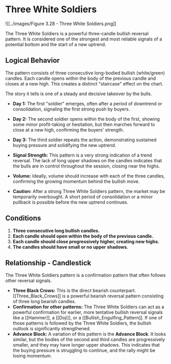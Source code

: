 # Three White Soldiers

![[../images/Figure 3.28 - Three White Soldiers.png]]

The Three White Soldiers is a powerful three-candle bullish reversal pattern. It is considered one of the strongest and most reliable signals of a potential bottom and the start of a new uptrend.

## Logical Behavior

The pattern consists of three consecutive long-bodied bullish (white/green) candles. Each candle opens within the body of the previous candle and closes at a new high. This creates a distinct "staircase" effect on the chart.

The story it tells is one of a steady and decisive takeover by the bulls.
- **Day 1:** The first "soldier" emerges, often after a period of downtrend or consolidation, signaling the first strong push by buyers.
- **Day 2:** The second soldier opens within the body of the first, showing some minor profit-taking or hesitation, but then marches forward to close at a new high, confirming the buyers' strength.
- **Day 3:** The third soldier repeats the action, demonstrating sustained buying pressure and solidifying the new uptrend.

- **Signal Strength:** This pattern is a very strong indication of a trend reversal. The lack of long upper shadows on the candles indicates that the bulls are in control throughout the session, closing near the highs.
- **Volume:** Ideally, volume should increase with each of the three candles, confirming the growing momentum behind the bullish move.
- **Caution:** After a strong Three White Soldiers pattern, the market may be temporarily overbought. A short period of consolidation or a minor pullback is possible before the new uptrend continues.

## Conditions

1.  **Three consecutive long bullish candles.**
2.  **Each candle should open within the body of the previous candle.**
3.  **Each candle should close progressively higher, creating new highs.**
4.  **The candles should have small or no upper shadows.**

## Relationship - Candlestick

The Three White Soldiers pattern is a confirmation pattern that often follows other reversal signals.

- **Three Black Crows:** This is the direct bearish counterpart. [[Three_Black_Crows]] is a powerful bearish reversal pattern consisting of three long bearish candles.
- **Confirmation for other patterns:** The Three White Soldiers can act as a powerful confirmation for earlier, more tentative bullish reversal signals like a [[Hammer]], a [[Doji]], or a [[Bullish_Engulfing_Pattern]]. If one of those patterns is followed by the Three White Soldiers, the bullish outlook is significantly strengthened.
- **Advance Block:** A variation of this pattern is the **Advance Block**. It looks similar, but the bodies of the second and third candles are progressively smaller, and they may have longer upper shadows. This indicates that the buying pressure is struggling to continue, and the rally might be losing momentum.

